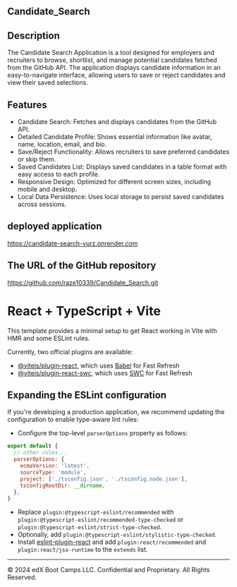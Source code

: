 ## Candidate_Search

## Description
The Candidate Search Application is a tool designed for employers and recruiters to browse, shortlist, and manage potential candidates fetched from the GitHub API. The application displays candidate information in an easy-to-navigate interface, allowing users to save or reject candidates and view their saved selections.

## Features
- Candidate Search: Fetches and displays candidates from the GitHub API.
- Detailed Candidate Profile: Shows essential information like avatar, name, location, email, and bio.
- Save/Reject Functionality: Allows recruiters to save preferred candidates or skip them.
- Saved Candidates List: Displays saved candidates in a table format with easy access to each profile.
- Responsive Design: Optimized for different screen sizes, including mobile and desktop.
- Local Data Persistence: Uses local storage to persist saved candidates across sessions.

## deployed application
https://candidate-search-vurz.onrender.com



## The URL of the GitHub repository 
https://github.com/raze10339/Candidate_Search.git




















# React + TypeScript + Vite

This template provides a minimal setup to get React working in Vite with HMR and some ESLint rules.

Currently, two official plugins are available:

* [@vitejs/plugin-react](https://github.com/vitejs/vite-plugin-react/blob/main/packages/plugin-react/README.md), which uses [Babel](https://babeljs.io/) for Fast Refresh
* [@vitejs/plugin-react-swc](https://github.com/vitejs/vite-plugin-react-swc), which uses [SWC](https://swc.rs/) for Fast Refresh

## Expanding the ESLint configuration

If you're developing a production application, we recommend updating the configuration to enable type-aware lint rules:

* Configure the top-level `parserOptions` property as follows:

```js
export default {
  // other rules...
  parserOptions: {
    ecmaVersion: 'latest',
    sourceType: 'module',
    project: ['./tsconfig.json', './tsconfig.node.json'],
    tsconfigRootDir: __dirname,
  },
}
```

* Replace `plugin:@typescript-eslint/recommended` with `plugin:@typescript-eslint/recommended-type-checked` or `plugin:@typescript-eslint/strict-type-checked`.
* Optionally, add `plugin:@typescript-eslint/stylistic-type-checked`.
* Install [eslint-plugin-react](https://github.com/jsx-eslint/eslint-plugin-react) and add `plugin:react/recommended` and `plugin:react/jsx-runtime` to the `extends` list.

---
© 2024 edX Boot Camps LLC. Confidential and Proprietary. All Rights Reserved.